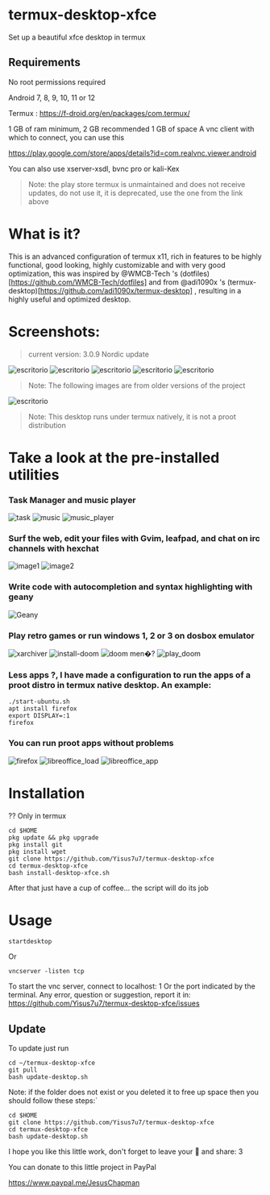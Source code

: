 # termux-desktop-xfce
Set up a beautiful xfce desktop in termux 

## Requirements

No root permissions required

Android 7, 8, 9, 10, 11 or 12

Termux : https://f-droid.org/en/packages/com.termux/

1 GB of ram minimum, 2 GB recommended 
1 GB of space 
A vnc client with which to connect, you can use this

https://play.google.com/store/apps/details?id=com.realvnc.viewer.android

You can also use xserver-xsdl, bvnc pro or kali-Kex

> Note: the play store termux is unmaintained and does not receive updates, 
do not use it, it is deprecated, use the one from the link above 

# What is it?

This is an advanced configuration of termux x11, rich in features to be highly functional, 
good looking, highly customizable and with very good optimization, this was inspired by @WMCB-Tech 's (dotfiles)[https://github.com/WMCB-Tech/dotfiles] and from @adi1090x 's (termux-desktop)[https://github.com/adi1090x/termux-desktop] , resulting in a highly useful and optimized desktop. 

# Screenshots:

> current version: 3.0.9 Nordic update 

![escritorio](./fotos/desktop.png)
![escritorio](./fotos/desktop2.png)
![escritorio](./fotos/desktop3.png)
![escritorio](./fotos/desktop5.png)
![escritorio](./fotos/desktop6.png)


> Note: The following images are from older versions of the project 
 

![escritorio](./fotos/desktop7.png)

> Note: This desktop runs under termux natively, it is not a proot distribution

# Take a look at the pre-installed utilities

### Task Manager and music player

![task](./fotos/task.png)
![music](./fotos/music1.png)
![music_player](./fotos/play_music.png)

### Surf the web, edit your files with Gvim, leafpad, and chat on irc channels with hexchat

![image1](./fotos/web-and-mail.png) 
![image2](./fotos/chat_vim_text-editor.png) 

### Write code with autocompletion and syntax highlighting with geany

![Geany](./fotos/geany.png)

### Play retro games or run windows 1, 2 or 3 on dosbox emulator

![xarchiver](./fotos/xarchiver.png)
![install-doom](./fotos/install_doom.png)
![doom men�?](./fotos/playdoom-menu.png)
![play_doom](./fotos/play_doom.png)

### Less apps ?, I have made a configuration to run the apps of a proot distro in termux native desktop. An example:

```
./start-ubuntu.sh
apt install firefox
export DISPLAY=:1
firefox 
```

### You can run proot apps without problems

![firefox](./fotos/proot-firefox.png) 
![libreoffice_load](./fotos/proot-libreoffice.png) 
![libreoffice_app](./fotos/proot-libreoffice2.png) 

# Installation

?? Only in termux

```
cd $HOME
pkg update && pkg upgrade 
pkg install git 
pkg install wget 
git clone https://github.com/Yisus7u7/termux-desktop-xfce
cd termux-desktop-xfce
bash install-desktop-xfce.sh
```

After that just have a cup of coffee... the script will do its job 

# Usage

```
startdesktop 
```

Or 

```
vncserver -listen tcp 
```

To start the vnc server, connect to localhost: 1 Or the port indicated by the terminal.
Any error, question or suggestion, report it in:
https://github.com/Yisus7u7/termux-desktop-xfce/issues

## Update 

To update just run

```
cd ~/termux-desktop-xfce 
git pull 
bash update-desktop.sh 
```

Note: if the folder does not exist or you deleted it to free up space then you should follow these steps:`

```
cd $HOME
git clone https://github.com/Yisus7u7/termux-desktop-xfce
cd termux-desktop-xfce 
bash update-desktop.sh 
```

I hope you like this little work, don't forget to leave your 🌟 and share: 3 

You can donate to this little project in PayPal

https://www.paypal.me/JesusChapman 
